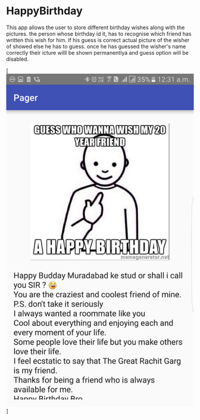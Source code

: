 # HappyBirthday
This app allows the user to store different birthday wishes along with the pictures. the person whose birthday id it, has to recognise which friend has written this wish for him. If his guess is correct actual picture of the wisher of showed else he has to guess. once he has guessed the wisher's name correctly their icture willl be shown permanentlya and guess option will be disabled.

[![App Screenshot](https://github.com/aarushig14/GuessWho/blob/master/Screenshot_20170115-003140.png)]
